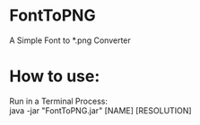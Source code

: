 # FontToPNG
A Simple Font to *.png Converter

# How to use:
Run in a Terminal Process:  
 java -jar "FontToPNG.jar" [NAME] [RESOLUTION]
